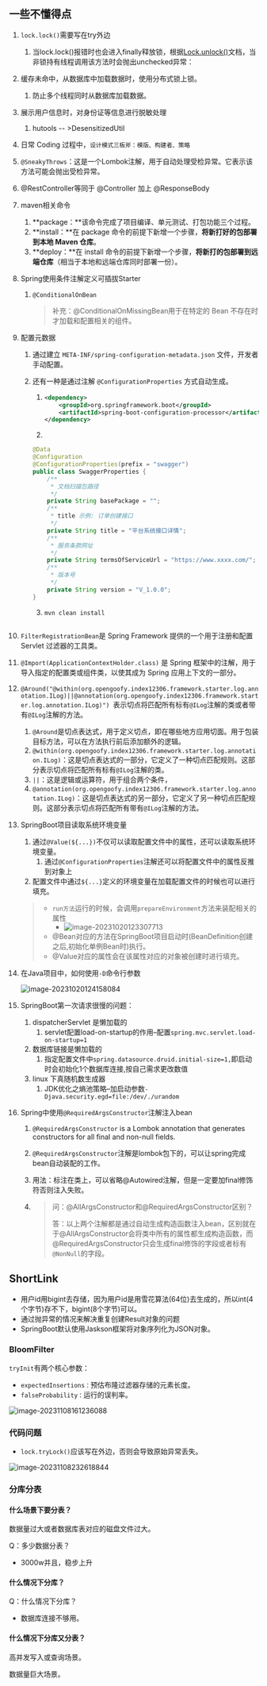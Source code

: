 ## 一些不懂得点

1. `lock.lock()`需要写在try外边

   1. 当lock.lock()报错时也会进入finally释放锁，根据[Lock.unlock()](https://github.com/juggernaut0425/jdk8u_jdk/blob/511d7c8ae09a74b15f28b0d7030cdcc05c9aac3b/src/share/classes/java/util/concurrent/locks/Lock.java#L335)文档，当非锁持有线程调用该方法时会抛出unchecked异常：

2. 缓存未命中，从数据库中加载数据时，使用分布式锁上锁。

   1. 防止多个线程同时从数据库加载数据。

3. 展示用户信息时，对身份证等信息进行脱敏处理

   1. hutools -- >DesensitizedUtil

4. 日常 Coding 过程中，`设计模式三板斧：模版、构建者、策略`

5. `@SneakyThrows`：这是一个Lombok注解，用于自动处理受检异常。它表示该方法可能会抛出受检异常。

6. @RestController等同于 @Controller 加上 @ResponseBody

7. maven相关命令

   1. **package：**该命令完成了项目编译、单元测试、打包功能三个过程。
   2. **install：**在 package 命令的前提下新增一个步骤，**将新打好的包部署到本地 Maven 仓库**。
   3. **deploy：**在 install 命令的前提下新增一个步骤，**将新打的包部署到远端仓库**（相当于本地和远端仓库同时部署一份）。

8. Spring使用条件注解定义可插拔Starter

   1. `@ConditionalOnBean`

      > 补充：@ConditionalOnMissingBean用于在特定的 Bean 不存在时才加载和配置相关的组件。

9. 配置元数据

   1. 通过建立 `META-INF/spring-configuration-metadata.json` 文件，开发者手动配置。

   2. 还有一种是通过注解 `@ConfigurationProperties` 方式自动生成。

      1. ```XML
         <dependency>
             <groupId>org.springframework.boot</groupId>
             <artifactId>spring-boot-configuration-processor</artifactId>
         </dependency>
         ```

      2. 
         
         ```java
         @Data
         @Configuration
         @ConfigurationProperties(prefix = "swagger")
         public class SwaggerProperties {
             /**
              * 文档扫描包路径
              */
             private String basePackage = "";
             /**
              * title 示例: 订单创建接口
              */
             private String title = "平台系统接口详情";
             /**
              * 服务条款网址
              */
             private String termsOfServiceUrl = "https://www.xxxx.com/";
             /**
              * 版本号
              */
             private String version = "V_1.0.0";
         }
         ```
         
      3. ```shell
         mvn clean install
      ```
   
10. `FilterRegistrationBean`是 Spring Framework 提供的一个用于注册和配置 Servlet 过滤器的工具类。

11. `@Import(ApplicationContextHolder.class)` 是 Spring 框架中的注解，用于导入指定的配置类或组件类，以使其成为 Spring 应用上下文的一部分。

12. `@Around("@within(org.opengoofy.index12306.framework.starter.log.annotation.ILog)||@annotation(org.opengoofy.index12306.framework.starter.log.annotation.ILog)") `表示切点将匹配所有标有`@ILog`注解的类或者带有`@ILog`注解的方法。

    1. `@Around`是切点表达式，用于定义切点，即在哪些地方应用切面。用于包装目标方法，可以在方法执行前后添加额外的逻辑。
    2. `@within(org.opengoofy.index12306.framework.starter.log.annotation.ILog)`：这是切点表达式的一部分，它定义了一种切点匹配规则。这部分表示切点将匹配所有标有`@ILog`注解的类。
    3. `||`：这是逻辑或运算符，用于组合两个条件，
    4. `@annotation(org.opengoofy.index12306.framework.starter.log.annotation.ILog)`：这是切点表达式的另一部分，它定义了另一种切点匹配规则。这部分表示切点将匹配所有带有`@ILog`注解的方法。

13. SpringBoot项目读取系统环境变量

    1. 通过`@Value(${...})`不仅可以读取配置文件中的属性，还可以读取系统环境变量。
       1. 通过`@ConfigurationProperties`注解还可以将配置文件中的属性反推到对象上
    2. 配置文件中通过`${...}`定义的环境变量在加载配置文件的时候也可以进行填充。

    > - `run方法`运行的时候，会调用`prepareEnvironment`方法来装配相关的属性
    >   - ![image-20231020123307713](.12306项目查漏补缺.assets/image-20231020123307713.png)
    > - @Bean对应的方法在SpringBoot项目启动时(BeanDefinition创建之后,初始化单例Bean时)执行。
    > - @Value对应的属性会在该属性对应的对象被创建时进行填充。

14. 在Java项目中，如何使用`-D`命令行参数

    ![image-20231020124158084](.12306项目查漏补缺.assets/image-20231020124158084.png)

15. SpringBoot第一次请求很慢的问题：

    1. dispatcherServlet 是懒加载的
       1. servlet配置load-on-startup的作用–配置`spring.mvc.servlet.load-on-startup=1`
    2. 数据库链接是懒加载的
       1. 指定配置文件中`spring.datasource.druid.initial-size=1,`即启动时会初始化1个数据库连接,按自己需求更改数值
    3. linux 下真随机数生成器
       1. JDK优化之熵池策略–加启动参数`-Djava.security.egd=file:/dev/./urandom`

16. Spring中使用`@RequiredArgsConstructor`注解注入bean

    1. `@RequiredArgsConstructor` is a Lombok annotation that generates constructors for all final and non-null fields.

    2. `@RequiredArgsConstructor`注解是lombok包下的，可以让spring完成bean自动装配的工作。

    3. 用法：标注在类上，可以省略@Autowired注解，但是一定要加final修饰符否则注入失败。

    4. > 问：@AllArgsConstructor和@RequiredArgsConstructor区别？
       >
       > 答：以上两个注解都是通过自动生成构造函数注入bean，区别就在于@AllArgsConstructor会将类中所有的属性都生成构造函数，而@RequiredArgsConstructor只会生成final修饰的字段或者标有`@NonNull`的字段。




## ShortLink

- 用户id用bigint去存储，因为用户id是用雪花算法(64位)去生成的，所以int(4个字节)存不下，bigint(8个字节)可以。
- 通过抛异常的情况来解决重复创建Result对象的问题
- SpringBoot默认使用Jaskson框架将对象序列化为JSON对象。





### BloomFilter

`tryInit`有两个核心参数：

- `expectedInsertions：`预估布隆过滤器存储的元素长度。
- `falseProbability：`运行的误判率。

![image-20231108161236088](.12306项目查漏补缺.assets/image-20231108161236088.png)



### 代码问题

- `lock.tryLock()`应该写在外边，否则会导致原始异常丢失。

![image-20231108232618844](.12306项目查漏补缺.assets/image-20231108232618844.png)





### 分库分表

#### 什么场景下要分表？

数据量过大或者数据库表对应的磁盘文件过大。

Q：多少数据分表？

- 3000w并且，稳步上升

#### 什么情况下分库？

Q：什么情况下分库？

- 数据库连接不够用。



#### 什么情况下分库又分表？

高并发写入或查询场景。

数据量巨大场景。